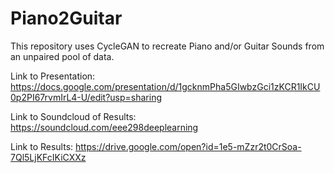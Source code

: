 # Piano2Guitar

This repository uses CycleGAN to recreate Piano and/or Guitar Sounds from an unpaired pool of data.

Link to Presentation:
https://docs.google.com/presentation/d/1gcknmPha5GIwbzGci1zKCR1IkCU0p2PI67rvmIrL4-U/edit?usp=sharing

Link to Soundcloud of Results:
https://soundcloud.com/eee298deeplearning

Link to Results:
https://drive.google.com/open?id=1e5-mZzr2t0CrSoa-7Ql5LjKFcIKiCXXz

